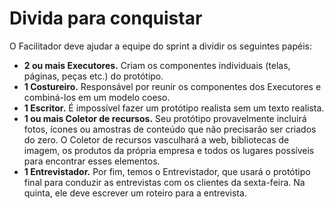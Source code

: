 # Divida para conquistar
O Facilitador deve ajudar a equipe do sprint a dividir os seguintes papéis:
- **2 ou mais Executores.** Criam os componentes individuais (telas, páginas, peças etc.) do protótipo.
- **1 Costureiro.** Responsável por reunir os componentes dos Executores e combiná-los em um modelo coeso.
- **1 Escritor.** É impossível fazer um protótipo realista sem um texto realista.
- **1 ou mais Coletor de recursos.** Seu protótipo provavelmente incluirá fotos, ícones ou amostras de conteúdo que não precisarão ser criados do zero. O Coletor de recursos vasculhará a web, bibliotecas de imagem, os produtos da própria empresa e todos os lugares possíveis para encontrar esses elementos.
- **1 Entrevistador.** Por fim, temos o Entrevistador, que usará o protótipo final para conduzir as entrevistas com os clientes da sexta-feira. Na quinta, ele deve escrever um roteiro para a entrevista.
